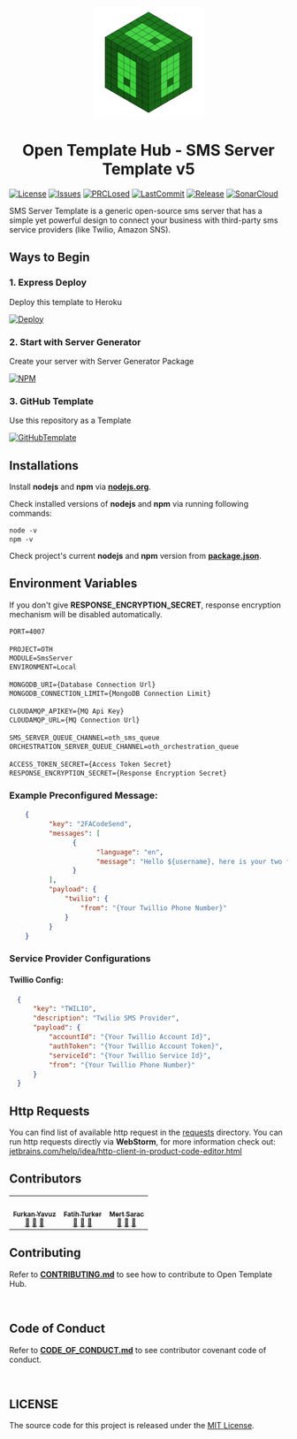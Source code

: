 <p align="center">
   <a href="https://opentemplatehub.com">
    <img src="https://raw.githubusercontent.com/open-template-hub/open-template-hub.github.io/master/assets/logo/server/sms-server-logo.png" alt="Logo" width=200>
  </a>
</p>

<h1 align="center">
Open Template Hub - SMS Server Template v5
</h1>

[![License](https://img.shields.io/github/license/open-template-hub/sms-server-template?color=43b043&style=for-the-badge)](LICENSE)
[![Issues](https://img.shields.io/github/issues/open-template-hub/sms-server-template?color=43b043&style=for-the-badge)](https://github.com/open-template-hub/sms-server-template/issues)
[![PRCLosed](https://img.shields.io/github/issues-pr-closed-raw/open-template-hub/sms-server-template?color=43b043&style=for-the-badge)](https://github.com/open-template-hub/sms-server-template/pulls?q=is%3Apr+is%3Aclosed)
[![LastCommit](https://img.shields.io/github/last-commit/open-template-hub/sms-server-template?color=43b043&style=for-the-badge)](https://github.com/open-template-hub/sms-server-template/commits/master)
[![Release](https://img.shields.io/github/release/open-template-hub/sms-server-template?include_prereleases&color=43b043&style=for-the-badge)](https://github.com/open-template-hub/sms-server-template/releases)
[![SonarCloud](https://img.shields.io/sonar/quality_gate/open-template-hub_sms-server-template?server=https%3A%2F%2Fsonarcloud.io&label=Sonar%20Cloud&style=for-the-badge&logo=sonarcloud)](https://sonarcloud.io/dashboard?id=open-template-hub_sms-server-template)

SMS Server Template is a generic open-source sms server that has a simple yet powerful design to connect your business with third-party sms service providers (like Twilio, Amazon SNS).

## Ways to Begin

### 1. Express Deploy

Deploy this template to Heroku

[![Deploy](https://img.shields.io/badge/Deploy_to-Heroku-7056bf.svg?style=for-the-badge&logo=heroku)](https://heroku.com/deploy?template=https://github.com/open-template-hub/sms-server-template)

### 2. Start with Server Generator

Create your server with Server Generator Package

[![NPM](https://img.shields.io/badge/NPM-server_generator-cb3837.svg?style=for-the-badge&logo=npm)](https://www.npmjs.com/package/@open-template-hub/server-generator)

### 3. GitHub Template

Use this repository as a Template

[![GitHubTemplate](https://img.shields.io/badge/GitHub-Template-24292e.svg?style=for-the-badge&logo=github)](https://github.com/open-template-hub/sms-server-template/generate)

## Installations

Install **nodejs** and **npm** via **[nodejs.org](https://nodejs.org)**.

Check installed versions of **nodejs** and **npm** via running following commands:

```
node -v
npm -v
```

Check project's current **nodejs** and **npm** version from **[package.json](package.json)**.

## Environment Variables

If you don't give **RESPONSE_ENCRYPTION_SECRET**, response encryption mechanism will be disabled automatically.

``` applescript
PORT=4007

PROJECT=OTH
MODULE=SmsServer
ENVIRONMENT=Local

MONGODB_URI={Database Connection Url}
MONGODB_CONNECTION_LIMIT={MongoDB Connection Limit}
        
CLOUDAMQP_APIKEY={MQ Api Key}
CLOUDAMQP_URL={MQ Connection Url}

SMS_SERVER_QUEUE_CHANNEL=oth_sms_queue
ORCHESTRATION_SERVER_QUEUE_CHANNEL=oth_orchestration_queue

ACCESS_TOKEN_SECRET={Access Token Secret}
RESPONSE_ENCRYPTION_SECRET={Response Encryption Secret}
```

### Example Preconfigured Message:

```json
    {
          "key": "2FACodeSend", 
          "messages": [
                {
                      "language": "en", 
                      "message": "Hello ${username}, here is your two factor authentication code ${twoFactorCode}"
                }
          ], 
          "payload": {
              "twilio": {
                  "from": "{Your Twillio Phone Number}"
              }
          }
    }
```

### Service Provider Configurations

#### Twillio Config:

```json
  {
      "key": "TWILIO",
      "description": "Twilio SMS Provider",
      "payload": {
          "accountId": "{Your Twillio Account Id}",
          "authToken": "{Your Twillio Account Token}",
          "serviceId": "{Your Twillio Service Id}",
          "from": "{Your Twillio Phone Number}"
      }
  }
```

## Http Requests

You can find list of available http request in the [requests](assets/requests) directory. You can run http requests directly via **WebStorm**, for more information check out: [jetbrains.com/help/idea/http-client-in-product-code-editor.html](https://jetbrains.com/help/idea/http-client-in-product-code-editor.html)

## Contributors

<!-- ALL-CONTRIBUTORS-LIST:START - Do not remove or modify this section -->
<!-- prettier-ignore-start -->
<!-- markdownlint-disable -->
<table>
  <tr>
    <td align="center"><a href="https://github.com/furknyavuz"><img src="https://avatars0.githubusercontent.com/u/2248168?s=460&u=435ef6ade0785a7a135ce56cae751fb3ade1d126&v=4" width="100px;" alt=""/><br /><sub><b>Furkan Yavuz</b></sub></a><br /><a href="https://github.com/open-template-hub/sms-server-template/issues/created_by/furknyavuz" title="Answering Questions">💬</a> <a href="https://github.com/open-template-hub/sms-server-template/commits?author=furknyavuz" title="Documentation">📖</a> <a href="https://github.com/open-template-hub/sms-server-template/pulls?q=is%3Apr+reviewed-by%3Afurknyavuz" title="Reviewed Pull Requests">👀</a></td>
    <td align="center"><a href="https://github.com/fatihturker"><img src="https://avatars1.githubusercontent.com/u/2202179?s=460&u=261b1129e7106c067783cb022ab9999aad833bdc&v=4" width="100px;" alt=""/><br /><sub><b>Fatih Turker</b></sub></a><br /><a href="https://github.com/open-template-hub/sms-server-template/issues/created_by/fatihturker" title="Answering Questions">💬</a> <a href="https://github.com/open-template-hub/sms-server-template/commits?author=fatihturker" title="Documentation">📖</a> <a href="https://github.com/open-template-hub/sms-server-template/pulls?q=is%3Apr+reviewed-by%3Afatihturker" title="Reviewed Pull Requests">👀</a></td>
    <td align="center"><a href="https://github.com/mertlsarac"><img src="https://avatars1.githubusercontent.com/u/38442589?s=400&u=aa3cda11724fc297a0bfa6beb35c9be81687cf3c&v=4" width="100px;" alt=""/><br /><sub><b>Mert Sarac</b></sub></a><br /><a href="https://github.com/open-template-hub/sms-server-template/issues/created_by/mertlsarac" title="Answering Questions">💬</a> <a href="https://github.com/open-template-hub/sms-server-template/commits?author=mertlsarac" title="Documentation">📖</a> <a href="https://github.com/open-template-hub/sms-server-template/pulls?q=is%3Apr+reviewed-by%3Amertlsarac" title="Reviewed Pull Requests">👀</a></td>
  </tr>
</table>
<!-- markdownlint-enable -->
<!-- prettier-ignore-end -->
<!-- ALL-CONTRIBUTORS-LIST:END -->

## Contributing

Refer to **[CONTRIBUTING.md](https://github.com/open-template-hub/.github/blob/master/docs/CONTRIBUTING.md)** to see how to contribute to Open Template Hub.

<br/>

## Code of Conduct

Refer to **[CODE_OF_CONDUCT.md](https://github.com/open-template-hub/.github/blob/master/docs/CODE_OF_CONDUCT.md)** to see contributor covenant code of conduct.

<br/>

## LICENSE

The source code for this project is released under the [MIT License](LICENSE).
